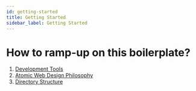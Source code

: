 ```yaml
---
id: getting-started
title: Getting Started
sidebar_label: Getting Started
---
```


# How to ramp-up on this boilerplate?

1. [Development Tools](development-tools.md)
2. [Atomic Web Design Philosophy](http://bradfrost.com/blog/post/atomic-web-design/)
3. [Directory Structure](folder-structure.md)
